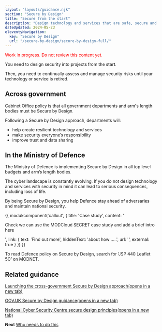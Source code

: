 ```yaml
---
layout: "layouts/guidance.njk"
section: "Secure by Design"
title: "Secure from the start"
description: "Design technology and services that are safe, secure and resilient to cyber attack."
dateUpdated: 2024-05-23
eleventyNavigation:
  key: "Secure by Design"
  url: "/secure-by-design/secure-by-design-full/"
---
```

<p class="govuk-body" style="color:red">
Work in progress. Do not review this content yet.
</p> 

You need to design security into projects from the start. 

Then, you need to continually assess and manage security risks until your technology or service is retired.  

## Across government

Cabinet Office policy is that all government departments and arm's length bodies must be Secure by Design. 

Following a Secure by Design approach, departments will: 

- help create resilient technology and services
- make security everyone’s responsibility
- improve trust and data sharing

## In the Ministry of Defence

The Ministry of Defence is implementing Secure by Design in all top level budgets and arm’s length bodies.
 
The cyber landscape is constantly evolving. If you do not design technology and services with security in mind it can lead to serious consequences, including loss of life. 

By being Secure by Design, you help Defence stay ahead of adversaries and maintain national security.


{{ modukcomponent('callout', {
  title: 'Case study',
  content: '<p>Check we can use the MODCloud SECRET case study and add a brief intro here</p>',
  link: {
    text: 'Find out more',
    hiddenText: 'about how .....',
    url: '',
    external: true
  }
}) }}

To read Defence policy on Secure by Design, search for ‘JSP 440 Leaflet 5C’ on MODNET. 

## Related guidance

<p class="govuk-body"><a href="https://cddo.blog.gov.uk/2023/12/20/deputy-prime-minister-announces-launch-of-cross-government-secure-by-design-approach/" target="_blank">Launching the cross-government Secure by Design approach<span class="govuk-visually-hidden">(opens in a new tab)</span></a></p> 
        
<p class="govuk-body"><a href="https://www.security.gov.uk/guidance/secure-by-design/" target="_blank">GOV.UK Secure by Design guidance<span class="govuk-visually-hidden">(opens in a new tab)</span></a></p>
        
<p class="govuk-body"><a href="https://www.ncsc.gov.uk/collection/cyber-security-design-principles" target="_blank">National Cyber Security Centre secure design principles<span class="govuk-visually-hidden">(opens in a new tab)</span></a></p>  


**Next**
[Who needs to do this](/secure-by-design/who-needs-to-do-this/)

